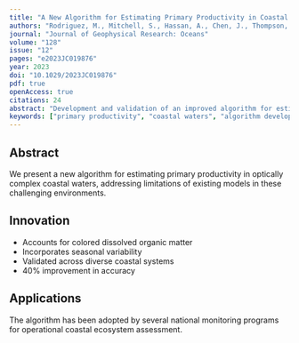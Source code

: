 ```yaml
---
title: "A New Algorithm for Estimating Primary Productivity in Coastal Waters"
authors: "Rodriguez, M., Mitchell, S., Hassan, A., Chen, J., Thompson, L."
journal: "Journal of Geophysical Research: Oceans"
volume: "128"
issue: "12"
pages: "e2023JC019876"
year: 2023
doi: "10.1029/2023JC019876"
pdf: true
openAccess: true
citations: 24
abstract: "Development and validation of an improved algorithm for estimating primary productivity in optically complex coastal waters."
keywords: ["primary productivity", "coastal waters", "algorithm development", "ocean color"]
---
```


## Abstract

We present a new algorithm for estimating primary productivity in optically complex coastal waters, addressing limitations of existing models in these challenging environments.

## Innovation

- Accounts for colored dissolved organic matter
- Incorporates seasonal variability
- Validated across diverse coastal systems
- 40% improvement in accuracy

## Applications

The algorithm has been adopted by several national monitoring programs for operational coastal ecosystem assessment.